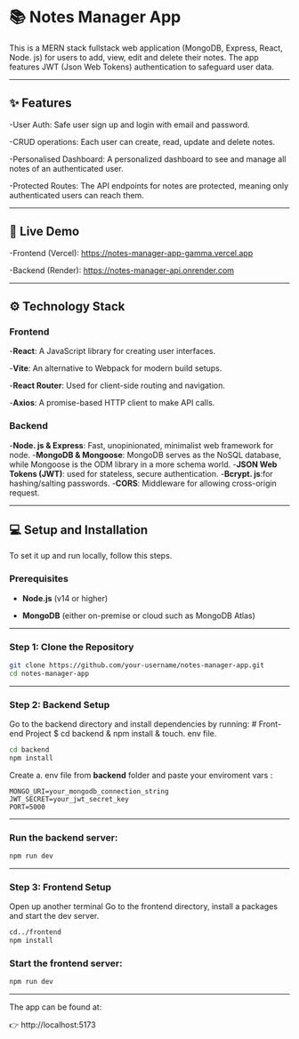 # 📚 Notes Manager App

This is a MERN stack fullstack web application (MongoDB, Express, React, Node. js) for users to add, view, edit and delete their notes. The app features JWT (Json Web Tokens) authentication to safeguard user data.

---

## ✨ Features

-User Auth: Safe user sign up and login with email and password.

-CRUD operations: Each user can create, read, update and delete notes.

-Personalised Dashboard: A personalized dashboard to see and manage all notes of an authenticated user.

-Protected Routes: The API endpoints for notes are protected, meaning only authenticated users can reach them.

---

## 🚀 Live Demo

-Frontend (Vercel): https://notes-manager-app-gamma.vercel.app

-Backend (Render): https://notes-manager-api.onrender.com

---

## ⚙️ Technology Stack

### Frontend

-**React**: A JavaScript library for creating user interfaces.

-**Vite**: An alternative to Webpack for modern build setups.

-**React Router**: Used for client-side routing and navigation.

-**Axios**: A promise-based HTTP client to make API calls.

### Backend
-**Node. js & Express**: Fast, unopinionated, minimalist web framework for node.
-**MongoDB & Mongoose**: MongoDB serves as the NoSQL database, while Mongoose is the ODM library in a more schema world.
-**JSON Web Tokens (JWT)**: used for stateless, secure authentication.
-**Bcrypt. js**:for hashing/salting passwords.
-**CORS**: Middleware for allowing cross-origin request.

---

## 💻 Setup and Installation

To set it up and run locally, follow this steps.

### Prerequisites

- **Node.js** (v14 or higher)

- **MongoDB** (either on-premise or cloud such as MongoDB Atlas)

---

### Step 1: Clone the Repository
```bash
git clone https://github.com/your-username/notes-manager-app.git
cd notes-manager-app
```
---

### Step 2: Backend Setup

Go to the backend directory and install dependencies by running: # Front-end Project $ cd backend & npm install & touch. env file.

```bash
cd backend
npm install
```

Create a. env file from **backend** folder and paste your enviroment vars :

```env
MONGO_URI=your_mongodb_connection_string
JWT_SECRET=your_jwt_secret_key
PORT=5000
```
---

### Run the backend server:
```bash
npm run dev
```

---

### Step 3: Frontend Setup

Open up another terminal Go to the frontend directory, install a packages and start the dev server.

```bash
cd../frontend
npm install
```

### Start the frontend server:

```bash
npm run dev
```

---

The app can be found at:

👉 http://localhost:5173
